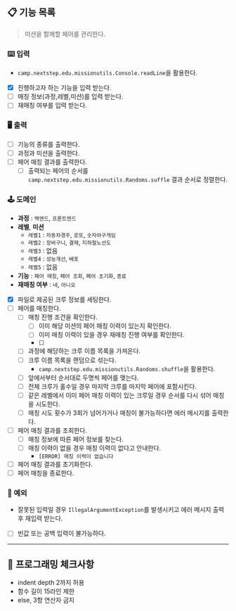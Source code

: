 ## 📋 기능 목록

> 미션을 함께할 페어를 관리한다.

### ⌨️ 입력

- `camp.nextstep.edu.missionutils.Console.readLine`을 활용한다.
- [x] 진행하고자 하는 기능을 입력 받는다.
- [ ] 매칭 정보(과정,레벨,미션)를 입력 받는다.
- [ ] 재매칭 여부를 입력 받는다.

### 🖥 출력

- [ ] 기능의 종류를 출력한다.
- [ ] 과정과 미션을 출력한다.
- [ ] 페어 매칭 결과를 출력한다.
    - [ ] 출력되는 페어의 순서를 `camp.nextstep.edu.missionutils.Randoms.suffle` 결과 순서로 정렬한다.

### 🕹️ 도메인

- **과정** : `백엔드`, `프론트엔드`
- **레벨**, **미션**
    - `레벨1` : `자동차경주`, `로또`, `숫자야구게임`
    - `레벨2` : `장바구니`, `결제`, `지하철노선도`
    - `레벨3` : 없음
    - `레벨4` : `성능개선`, `배포`
    - `레벨5` : 없음
- **기능** : `페어 매칭`, `페어 조회`, `페어 초기화`, `종료`
- **재매칭 여부** : `네`, `아니오`
- [x] 파일로 제공된 크루 정보를 세팅한다.
- [ ] 페어를 매칭한다.
    - [ ] 매칭 진행 조건을 확인한다.
        - [ ] 이미 해당 미션의 페어 매칭 이력이 있는지 확인한다.
        - [ ] 이미 매칭 이력이 있을 경우 재매칭 진행 여부를 확인한다.
        - [ ] 
    - [ ] 과정에 해당하는 크루 이름 목록을 가져온다.
    - [ ] 크루 이름 목록을 랜덤으로 섞는다.
        - `camp.nextstep.edu.missionutils.Randoms.shuffle`을 활용한다.
    - [ ] 앞에서부터 순서대로 두명씩 페어를 맺는다.
    - [ ] 전체 크루가 홀수일 경우 마지막 크루를 마지막 페어에 포함시킨다.
    - [ ] 같은 레벨에서 이미 페어 매칭 이력이 있는 크루일 경우 순서를 다시 섞어 매칭을 시도한다.
    - [ ] 매칭 시도 횟수가 3회가 넘어가거나 매칭이 불가능하다면 에러 메시지를 출력한다.
- [ ] 페어 매칭 결과를 조회한다.
    - [ ] 매칭 정보에 따른 페어 정보를 찾는다.
    - [ ] 매칭 이력이 없을 경우 매칭 이력이 없다고 안내한다.
        - `[ERROR] 매칭 이력이 없습니다`
- [ ] 페어 매칭 결과를 초기화한다.
- [ ] 페어 매칭을 종료한다.

### 🧨 예외

- 잘못된 입력일 경우 `IllegalArgumentException`를 발생시키고 에러 메시지 출력 후 재입력 받는다.
- [ ] 빈값 또는 공백 입력이 불가능하다.

---

## 🏁 프로그래밍 체크사항

- indent depth 2까지 허용
- 함수 길이 15라인 제한
- else, 3항 연산자 금지
